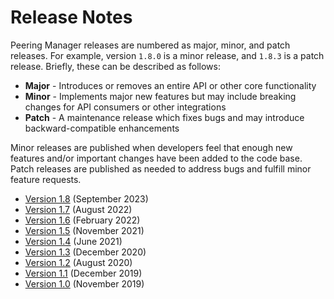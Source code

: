 # Release Notes

Peering Manager releases are numbered as major, minor, and patch releases. For
example, version `1.8.0` is a minor release, and `1.8.3` is a patch release.
Briefly, these can be described as follows:

* **Major** - Introduces or removes an entire API or other core functionality
* **Minor** - Implements major new features but may include breaking changes
  for API consumers or other integrations
* **Patch** - A maintenance release which fixes bugs and may introduce
  backward-compatible enhancements

Minor releases are published when developers feel that enough new features
and/or important changes have been added to the code base. Patch releases are
published as needed to address bugs and fulfill minor feature requests.

* [Version 1.8](./version-1.8.md) (September 2023)
* [Version 1.7](./version-1.7.md) (August 2022)
* [Version 1.6](./version-1.6.md) (February 2022)
* [Version 1.5](./version-1.5.md) (November 2021)
* [Version 1.4](./version-1.4.md) (June 2021)
* [Version 1.3](./version-1.3.md) (December 2020)
* [Version 1.2](./version-1.2.md) (August 2020)
* [Version 1.1](./version-1.1.md) (December 2019)
* [Version 1.0](./version-1.0.md) (November 2019)
